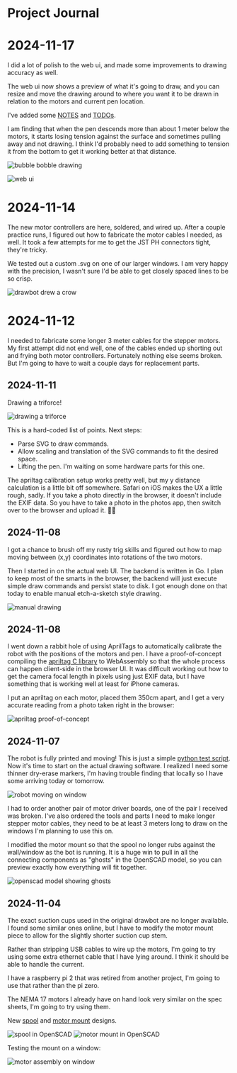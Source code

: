 # Project Journal

# 2024-11-17

I did a lot of polish to the web ui, and made some improvements to drawing accuracy as well.

The web ui now shows a preview of what it's going to draw, and you can resize and move the drawing around to where you want it to be drawn in relation to the motors and current pen location.

I've added some [NOTES](docs/NOTES.md) and [TODOs](docs/TODO.md).

I am finding that when the pen descends more than about 1 meter below the motors, it starts losing tension against the surface and sometimes pulling away and not drawing. I think I'd probably need to add something to tension it from the bottom to get it working better at that distance.

![bubble bobble drawing](images/bubble.png)

![web ui](images/webui.png)

# 2024-11-14

The new motor controllers are here, soldered, and wired up. After a couple practice runs, I figured out how to fabricate the motor cables I needed, as well. It took a few attempts for me to get the JST PH connectors tight, they're tricky.

We tested out a custom .svg on one of our larger windows. I am very happy with the precision, I wasn't sure I'd be able to get closely spaced lines to be so crisp.

![drawbot drew a crow](images/crow.jpeg)

# 2024-11-12

I needed to fabricate some longer 3 meter cables for the stepper motors. My first attempt did not end well, one of the cables ended up shorting out and frying both motor controllers. Fortunately nothing else seems broken. But I'm going to have to wait a couple days for replacement parts.

## 2024-11-11

Drawing a triforce!

![drawing a triforce](images/draw_triforce.gif)

This is a hard-coded list of points. Next steps:

* Parse SVG to draw commands.
* Allow scaling and translation of the SVG commands to fit the desired space.
* Lifting the pen. I'm waiting on some hardware parts for this one.

The apriltag calibration setup works pretty well, but my y distance calculation is a little bit off somewhere. Safari on iOS makes the UX a little rough, sadly. If you take a photo directly in the browser, it doesn't include the EXIF data. So you have to take a photo in the photos app, then switch over to the browser and upload it. 😮‍💨

## 2024-11-08

I got a chance to brush off my rusty trig skills and figured out how to map moving between (x,y) coordinates into rotations of the two motors.

Then I started in on the actual web UI. The backend is written in Go. I plan to keep most of the smarts in the browser, the backend will just execute simple draw commands and persist state to disk. I got enough done on that today to enable manual etch-a-sketch style drawing.

![manual drawing](images/manual_draw.jpeg)

## 2024-11-08

I went down a rabbit hole of using AprilTags to automatically calibrate the robot with the positions of the motors and pen. I have a proof-of-concept compiling the [apriltag C library](https://github.com/AprilRobotics/apriltag) to WebAssembly so that the whole process can happen client-side in the browser UI. It was difficult working out how to get the camera focal length in pixels using just EXIF data, but I have something that is working well at least for iPhone cameras.

I put an apriltag on each motor, placed them 350cm apart, and I get a very accurate reading from a photo taken right in the browser:

![apriltag proof-of-concept](images/apriltag_poc.png)

## 2024-11-07

The robot is fully printed and moving! This is just a simple [python test script](motor-test.py). Now it's time to start on the actual drawing software. I realized I need some thinner dry-erase markers, I'm having trouble finding that locally so I have some arriving today or tomorrow.

![robot moving on window](images/robot_rise.gif)

I had to order another pair of motor driver boards, one of the pair I received was broken. I've also ordered the tools and parts I need to make longer stepper motor cables, they need to be at least 3 meters long to draw on the windows I'm planning to use this on.

I modified the motor mount so that the spool no longer rubs against the wall/window as the bot is running. It is a huge win to pull in all the connecting components as "ghosts" in the OpenSCAD model, so you can preview exactly how everything will fit together.

![openscad model showing ghosts](images/mount_with_ghosts.png)

## 2024-11-04

The exact suction cups used in the original drawbot are no longer available. I found some similar ones online, but I have to modify the motor mount piece to allow for the slightly shorter suction cup stem.

Rather than stripping USB cables to wire up the motors, I'm going to try using some extra ethernet cable that I have lying around. I think it should be able to handle the current.

I have a raspberry pi 2 that was retired from another project, I'm going to use that rather than the pi zero.

The NEMA 17 motors I already have on hand look very similar on the spec sheets, I'm going to try using them.

New [spool](models/spool.scad) and [motor mount](models/motor_mount.scad) designs.

![spool in OpenSCAD](images/openscad_spool.png)
![motor mount in OpenSCAD](images/openscad_motor_mount.png)

Testing the mount on a window:

![motor assembly on window](images/mount_on_window.jpeg)
